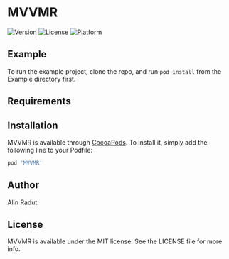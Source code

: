 # MVVMR

[![Version](https://img.shields.io/cocoapods/v/MVVMR.svg?style=flat)](https://cocoapods.org/pods/MVVMR)
[![License](https://img.shields.io/cocoapods/l/MVVMR.svg?style=flat)](https://cocoapods.org/pods/MVVMR)
[![Platform](https://img.shields.io/cocoapods/p/MVVMR.svg?style=flat)](https://cocoapods.org/pods/MVVMR)

## Example

To run the example project, clone the repo, and run `pod install` from the Example directory first.

## Requirements

## Installation

MVVMR is available through [CocoaPods](https://cocoapods.org). To install
it, simply add the following line to your Podfile:

```ruby
pod 'MVVMR'
```

## Author

Alin Radut

## License

MVVMR is available under the MIT license. See the LICENSE file for more info.
